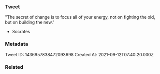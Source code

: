 ### Tweet
"The secret of change is to focus all of your energy, not on fighting the old, but on building the new."

- Socrates

### Metadata
Tweet ID: 1436957838472093698
Created At: 2021-09-12T07:40:20.000Z

### Related


